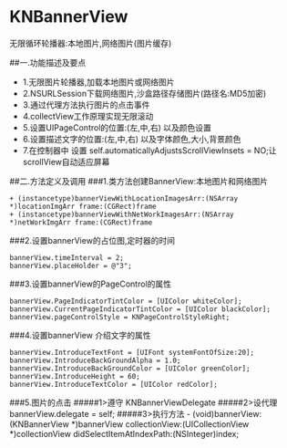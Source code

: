 # KNBannerView
无限循环轮播器:本地图片,网络图片(图片缓存)

##一.功能描述及要点
* 1.无限图片轮播器,加载本地图片或网络图片
* 2.NSURLSession下载网络图片,沙盒路径存储图片(路径名:MD5加密)
* 3.通过代理方法执行图片的点击事件
* 4.collectView工作原理实现无限滚动
* 5.设置UIPageControl的位置:(左,中,右) 以及颜色设置
* 6.设置描述文字的位置:(左,中,右) 以及字体颜色,大小,背景颜色
* 7.在控制器中 设置 self.automaticallyAdjustsScrollViewInsets = NO;让scrollView自动适应屏幕

##二.方法定义及调用
###1.类方法创建BannerView:本地图片和网络图片
```
+ (instancetype)bannerViewWithLocationImagesArr:(NSArray *)locationImgArr frame:(CGRect)frame
+ (instancetype)bannerViewWithNetWorkImagesArr:(NSArray *)netWorkImgArr frame:(CGRect)frame
```

###2.设置bannerView的占位图,定时器的时间
```
bannerView.timeInterval = 2;
bannerView.placeHolder = @"3";
```

###3.设置bannerView的PageControl的属性
```
bannerView.PageIndicatorTintColor = [UIColor whiteColor];
bannerView.CurrentPageIndicatorTintColor = [UIColor blackColor];
bannerView.pageControlStyle = KNPageControlStyleRight;
```

###4.设置bannerView 介绍文字的属性
```
bannerView.IntroduceTextFont = [UIFont systemFontOfSize:20];
bannerView.IntroduceBackGroundAlpha = 1.0;
bannerView.IntroduceBackGroundColor = [UIColor greenColor];
bannerView.IntroduceHeight = 60;
bannerView.IntroduceTextColor = [UIColor redColor];
```
###5.图片的点击
#####1>遵守 KNBannerViewDelegate
#####2>设代理 bannerView.delegate = self;
#####3>执行方法 - (void)bannerView:(KNBannerView *)bannerView collectionView:(UICollectionView *)collectionView didSelectItemAtIndexPath:(NSInteger)index;
